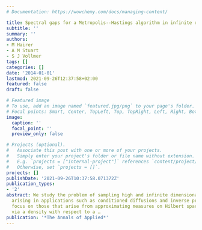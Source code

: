 ```yaml
---
# Documentation: https://wowchemy.com/docs/managing-content/

title: Spectral gaps for a Metropolis--Hastings algorithm in infinite dimensions
subtitle: ''
summary: ''
authors:
- M Hairer
- A M Stuart
- S J Vollmer
tags: []
categories: []
date: '2014-01-01'
lastmod: 2021-09-26T12:37:58+02:00
featured: false
draft: false

# Featured image
# To use, add an image named `featured.jpg/png` to your page's folder.
# Focal points: Smart, Center, TopLeft, Top, TopRight, Left, Right, BottomLeft, Bottom, BottomRight.
image:
  caption: ''
  focal_point: ''
  preview_only: false

# Projects (optional).
#   Associate this post with one or more of your projects.
#   Simply enter your project's folder or file name without extension.
#   E.g. `projects = ["internal-project"]` references `content/project/deep-learning/index.md`.
#   Otherwise, set `projects = []`.
projects: []
publishDate: '2021-09-26T10:37:58.071372Z'
publication_types:
- '2'
abstract: We study the problem of sampling high and infinite dimensional target measures
  arising in applications such as conditioned diffusions and inverse problems. We
  focus on those that arise from approximating measures on Hilbert spaces defined
  via a density with respect to a …
publication: '*The Annals of Applied*'
---
```

